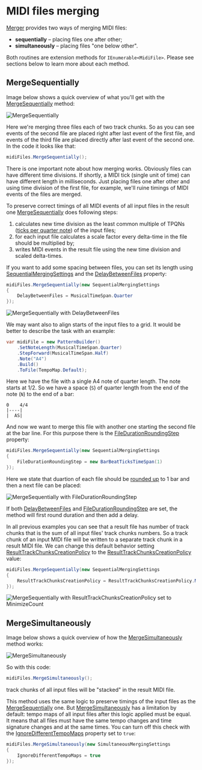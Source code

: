﻿---
uid: a_files_merging
---

# MIDI files merging

[Merger](xref:Melanchall.DryWetMidi.Tools.Merger) provides two ways of merging MIDI files:

* **sequentially** – placing files one after other;
* **simultaneously** – placing files "one below other".

Both routines are extension methods for `IEnumerable<MidiFile>`. Please see sections below to learn more about each method.

## MergeSequentially

Image below shows a quick overview of what you'll get with the [MergeSequentially](xref:Melanchall.DryWetMidi.Tools.Merger.MergeSequentially*) method:

![MergeSequentially](images/Merger/MergeFiles/MergeSequentially.png)

Here we're merging three files each of two track chunks. So as you can see events of the second file are placed right after last event of the first file, and events of the third file are placed directly after last event of the second one. In the code it looks like that:

```csharp
midiFiles.MergeSequentially();
```

There is one important note about how merging works. Obviously files can have different time divisions. If shortly, a MIDI tick (single unit of time) can have different length in milliseconds. Just placing files one after other and using time division of the first file, for example, we'll ruine timings of MIDI events of the files are merged.

To preserve correct timings of all MIDI events of all input files in the result one [MergeSequentially](xref:Melanchall.DryWetMidi.Tools.Merger.MergeSequentially*) does following steps:

1. calculates new time division as the least common multiple of TPQNs ([ticks per quarter note](xref:Melanchall.DryWetMidi.Core.TicksPerQuarterNoteTimeDivision)) of the input files;
2. for each input file calculates a scale factor every delta-time in the file should be multiplied by;
3. writes MIDI events in the result file using the new time division and scaled delta-times.

If you want to add some spacing between files, you can set its length using [SequentialMergingSettings](xref:Melanchall.DryWetMidi.Tools.SequentialMergingSettings) and the [DelayBetweenFiles](xref:Melanchall.DryWetMidi.Tools.SequentialMergingSettings.DelayBetweenFiles) property:

```csharp
midiFiles.MergeSequentially(new SequentialMergingSettings
{
    DelayBetweenFiles = MusicalTimeSpan.Quarter
});
```

![MergeSequentially with DelayBetweenFiles](images/Merger/MergeFiles/MergeSequentially-DelayBetweenFiles.png)

We may want also to align starts of the input files to a grid. It would be better to describe the task with an example:

```csharp
var midiFile = new PatternBuilder()
    .SetNoteLength(MusicalTimeSpan.Quarter)
    .StepForward(MusicalTimeSpan.Half)
    .Note("A4")
    .Build()
    .ToFile(TempoMap.Default);
```

Here we have the file with a single A4 note of quarter length. The note starts at 1/2. So we have a space (`S`) of quarter length from the end of the note (`N`) to the end of a bar:

```text
0    4/4
|----|
|  AS|
```

And now we want to merge this file with another one starting the second file at the bar line. For this purpose there is the [FileDurationRoundingStep](xref:Melanchall.DryWetMidi.Tools.SequentialMergingSettings.FileDurationRoundingStep) property:

```csharp
midiFiles.MergeSequentially(new SequentialMergingSettings
{
    FileDurationRoundingStep = new BarBeatTicksTimeSpan(1)
});
```

Here we state that duartion of each file should be [rounded up](xref:Melanchall.DryWetMidi.Interaction.TimeSpanRoundingPolicy.RoundUp) to 1 bar and then a next file can be placed:

![MergeSequentially with FileDurationRoundingStep](images/Merger/MergeFiles/MergeSequentially-FileDurationRoundingStep.png)

If both [DelayBetweenFiles](xref:Melanchall.DryWetMidi.Tools.SequentialMergingSettings.DelayBetweenFiles) and [FileDurationRoundingStep](xref:Melanchall.DryWetMidi.Tools.SequentialMergingSettings.FileDurationRoundingStep) are set, the method will first round duration and then add a delay.

In all previous examples you can see that a result file has number of track chunks that is the sum of all input files' track chunks numbers. So a track chunk of an input MIDI file will be written to a separate track chunk in a result MIDI file. We can change this default behavior setting [ResultTrackChunksCreationPolicy](xref:Melanchall.DryWetMidi.Tools.SequentialMergingSettings.ResultTrackChunksCreationPolicy) to the [ResultTrackChunksCreationPolicy](xref:Melanchall.DryWetMidi.Tools.ResultTrackChunksCreationPolicy.MinimizeCount) value:

```csharp
midiFiles.MergeSequentially(new SequentialMergingSettings
{
    ResultTrackChunksCreationPolicy = ResultTrackChunksCreationPolicy.MinimizeCount
});
```

![MergeSequentially with ResultTrackChunksCreationPolicy set to MinimizeCount](images/Merger/MergeFiles/MergeSequentially-MinimizeTrackChunksCount.png)

## MergeSimultaneously

Image below shows a quick overview of how the [MergeSimultaneously](xref:Melanchall.DryWetMidi.Tools.Merger.MergeSimultaneously*) method works:

![MergeSimultaneously](images/Merger/MergeFiles/MergeSimultaneously.png)

So with this code:

```csharp
midiFiles.MergeSimultaneously();
```

track chunks of all input files will be "stacked" in the result MIDI file.

This method uses the same logic to preserve timings of the input files as the [MergeSequentially](#mergesequentially) one. But [MergeSimultaneously](xref:Melanchall.DryWetMidi.Tools.Merger.MergeSimultaneously*) has a limitation by default: tempo maps of all input files after this logic applied must be equal. It means that all files must have the same tempo changes and time signature changes and at the same times. You can turn off this check with the [IgnoreDifferentTempoMaps](xref:Melanchall.DryWetMidi.Tools.SimultaneousMergingSettings.IgnoreDifferentTempoMaps) property set to `true`:

```csharp
midiFiles.MergeSimultaneously(new SimultaneousMergingSettings
{
    IgnoreDifferentTempoMaps = true
});
```